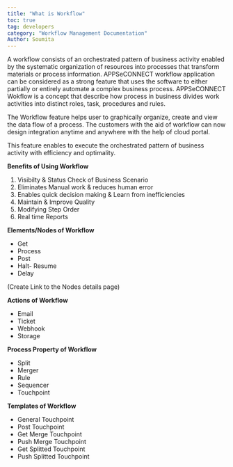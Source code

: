 ```yaml
--- 
title: "What is Workflow"
toc: true
tag: developers
category: "Workflow Management Documentation"
Author: Soumita
---
```

A workflow consists of an orchestrated pattern of business activity enabled by the systematic 
organization of resources into processes that transform materials or process information.
APPSeCONNECT workflow application can be considered as a strong feature that uses the software to either partially or 
entirely automate a complex business process. 
APPSeCONNECT Wokflow is a concept that describe how process in business divides work activities into distinct roles, task, 
procedures and rules.

The Workflow feature helps user to graphically organize, create and view the data flow of a process. 
The customers with the aid of workflow can now design integration anytime and anywhere with the help of cloud portal.

This feature enables to execute the orchestrated pattern of business activity with efficiency and optimality.

**Benefits of Using Workflow**

1. Visibilty & Status Check of Business Scenario
2. Eliminates Manual work & reduces human error
3. Enables quick decision making & Learn from inefficiencies
4. Maintain & Improve Quality
5. Modifying Step Order
6. Real time Reports

**Elements/Nodes of Workflow**

* Get
* Process
* Post
* Halt- Resume
* Delay

(Create Link to the Nodes details page)

**Actions of Workflow**
* Email
* Ticket
* Webhook
* Storage

**Process Property of Workflow**

* Split
* Merger
* Rule
* Sequencer
* Touchpoint

**Templates of Workflow**

* General Touchpoint
* Post Touchpoint
* Get Merge Touchpoint
* Push Merge Touchpoint
* Get Splitted Touchpoint
* Push Splitted Touchpoint



